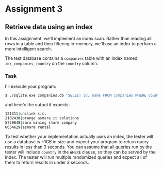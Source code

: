 # Assignment 3

## Retrieve data using an index

In this assignment, we'll implement an index scan. Rather than reading all rows in a table and then filtering in-memory, we'll use an index to perform a more intelligent search.

The test database contains a `companies` table with an index named `idx_companies_country` on the `country` column.

### Task

I'll execute your program:

```bash
$ ./sqlite.exe companies.db "SELECT id, name FROM companies WHERE country = 'eritrea'"
```

and here's the output it expects:

```bash
121311|unilink s.c.
2102438|orange asmara it solutions
5729848|zara mining share company
6634629|asmara rental
```

To test whether your implementation actually uses an index, the tester will use a database is ~1GB in size and expect your program to return query results in less than 3 seconds. You can assume that all queries run by the tester will include `country` in the `WHERE` clause, so they can be served by the index. The tester will run multiple randomized queries and expect all of them to return results in under 3 seconds.
